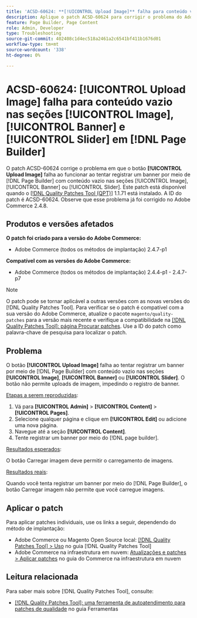 ```yaml
---
title: 'ACSD-60624: **[!UICONTROL Upload Image]** falha para conteúdo vazio em **[!UICONTROL Image]**, **[!UICONTROL Banner]** e **[!UICONTROL Slider]* seções em  [!DNL Page Builder]'
description: Aplique o patch ACSD-60624 para corrigir o problema do Adobe Commerce em que o botão **[!UICONTROL Upload Image]** não funciona ao adicionar um banner com conteúdo vazio nas seções [!UICONTROL Image], [!UICONTROL Banner] ou [!UICONTROL Slider] usando  [!DNL Page Builder].
feature: Page Builder, Page Content
role: Admin, Developer
type: Troubleshooting
source-git-commit: 402408c1d4ec518a2461a2c6541bf411b1676d01
workflow-type: tm+mt
source-wordcount: '338'
ht-degree: 0%

---
```



# ACSD-60624: **[!UICONTROL Upload Image]** falha para conteúdo vazio nas seções [!UICONTROL Image], [!UICONTROL Banner] e [!UICONTROL Slider] em [!DNL Page Builder]

O patch ACSD-60624 corrige o problema em que o botão **[!UICONTROL Upload Image]** falha ao funcionar ao tentar registrar um banner por meio de [!DNL Page Builder] com conteúdo vazio nas seções [!UICONTROL Image], [!UICONTROL Banner] ou [!UICONTROL Slider]. Este patch está disponível quando o [[!DNL Quality Patches Tool (QPT)]](/help/tools/quality-patches-tool/quality-patches-tool-to-self-serve-quality-patches.md) 1.1.71 está instalado. A ID do patch é ACSD-60624. Observe que esse problema já foi corrigido no Adobe Commerce 2.4.8.

## Produtos e versões afetados

**O patch foi criado para a versão do Adobe Commerce:**

* Adobe Commerce (todos os métodos de implantação) 2.4.7-p1

**Compatível com as versões do Adobe Commerce:**

* Adobe Commerce (todos os métodos de implantação) 2.4.4-p1 - 2.4.7-p7

>[!NOTE]
>
>O patch pode se tornar aplicável a outras versões com as novas versões do [!DNL Quality Patches Tool]. Para verificar se o patch é compatível com a sua versão do Adobe Commerce, atualize o pacote `magento/quality-patches` para a versão mais recente e verifique a compatibilidade na [[!DNL Quality Patches Tool]: página Procurar patches](https://experienceleague.adobe.com/tools/commerce-quality-patches/index.html?lang=pt-BR). Use a ID do patch como palavra-chave de pesquisa para localizar o patch.

## Problema

O botão **[!UICONTROL Upload Image]** falha ao tentar registrar um banner por meio de [!DNL Page Builder] com conteúdo vazio nas seções **[!UICONTROL Image]**, **[!UICONTROL Banner]** ou **[!UICONTROL Slider]**. O botão não permite uploads de imagem, impedindo o registro de banner.

<u>Etapas a serem reproduzidas</u>:

1. Vá para **[!UICONTROL Admin]** > **[!UICONTROL Content]** > **[!UICONTROL Pages]**.
1. Selecione qualquer página e clique em **[!UICONTROL Edit]** ou adicione uma nova página.
1. Navegue até a seção **[!UICONTROL Content]**.
1. Tente registrar um banner por meio do [!DNL page builder].

<u>Resultados esperados</u>:

O botão Carregar imagem deve permitir o carregamento de imagens.

<u>Resultados reais</u>:

Quando você tenta registrar um banner por meio do [!DNL Page Builder], o botão Carregar imagem não permite que você carregue imagens.

## Aplicar o patch

Para aplicar patches individuais, use os links a seguir, dependendo do método de implantação:

* Adobe Commerce ou Magento Open Source local: [[!DNL Quality Patches Tool] > Uso](/help/tools/quality-patches-tool/usage.md) no guia [!DNL Quality Patches Tool]
* Adobe Commerce na infraestrutura em nuvem: [Atualizações e patches > Aplicar patches](https://experienceleague.adobe.com/docs/commerce-cloud-service/user-guide/develop/upgrade/apply-patches.html?lang=pt-BR) no guia do Commerce na infraestrutura em nuvem

## Leitura relacionada

Para saber mais sobre [!DNL Quality Patches Tool], consulte:

* [[!DNL Quality Patches Tool]: uma ferramenta de autoatendimento para patches de qualidade](/help/tools/quality-patches-tool/quality-patches-tool-to-self-serve-quality-patches.md) no guia Ferramentas

